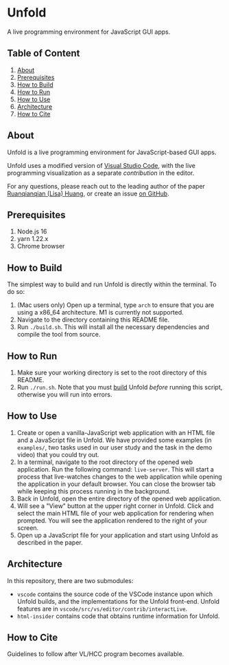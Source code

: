 # Unfold
A live programming environment for JavaScript GUI apps.

## Table of Content
1. [About](#about)
2. [Prerequisites](#prerequisites)
3. [How to Build](#how-to-build)
4. [How to Run](#how-to-run)
5. [How to Use](#how-to-use)
6. [Architecture](#architecture)
7. [How to Cite](#how-to-cite)

## About
Unfold is a live programming environment for JavaScript-based GUI apps.

Unfold uses a modified version of [Visual Studio Code](https://github.com/microsoft/vscode), with the live programming visualization as a separate _contribution_ in the editor.

For any questions, please reach out to the leading author of the paper [Ruanqianqian (Lisa) Huang](mailto:r6huang+unfold@ucsd.edu), or create an issue [on GitHub](https://github.com/rlisahuang/unfold-artifact).

## Prerequisites
1. Node.js 16
2. yarn 1.22.x
3. Chrome browser

## How to Build

The simplest way to build and run Unfold is directly within the terminal. To do so:

1. (Mac users only) Open up a terminal, type `arch` to ensure that you are using a x86_64 architecture. M1 is currently not supported.
2. Navigate to the directory containing this README file.
3. Run `./build.sh`. This will install all the necessary dependencies and compile the tool from source.


## How to Run

1. Make sure your working directory is set to the root directory of this README. 
2. Run `./run.sh`. Note that you must [build](#how-to-build) Unfold _before_ running this script, otherwise you will run into errors.


## How to Use
1. Create or open a vanilla-JavaScript web application with an HTML file and a JavaScript file in Unfold. We have provided some examples (in `examples/`, two tasks used in our user study and the task in the demo video) that you could try out. 
2. In a terminal, navigate to the root directory of the opened web application. Run the following command:
`live-server`. This will start a process that live-watches changes to the web application while opening the application in your default browser. You can close the browser tab while keeping this process running in the background.
3. Back in Unfold, open the entire directory of the opened web application.
4. Will see a "View" button at the upper right corner in Unfold. Click and select the main HTML file of your web application for rendering when prompted. You will see the application rendered to the right of your screen.
5. Open up a JavaScript file for your application and start using Unfold as described in the paper.


## Architecture
In this repository, there are two submodules:
- `vscode` contains the source code of the VSCode instance upon which Unfold builds, and the implementations for the Unfold front-end. Unfold features are in `vscode/src/vs/editor/contrib/interactLive`.
- `html-insider` contains code that obtains runtime information for Unfold.


## How to Cite
Guidelines to follow after VL/HCC program becomes available.